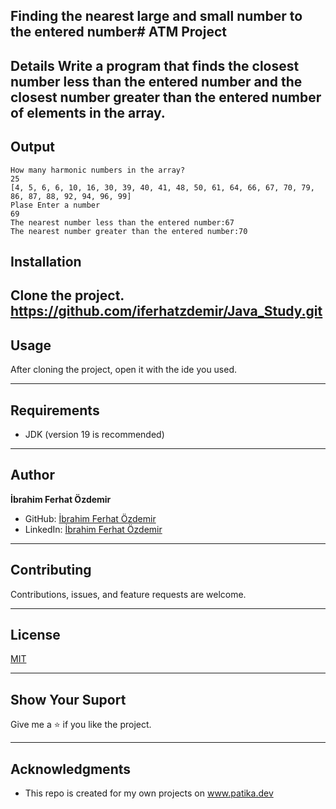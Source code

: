 ## Finding the nearest large and small number to the entered number# ATM Project


Details
Write a program that finds the closest number less than the entered number and the closest number greater than the entered number of elements in the array.
---

## Output
```
How many harmonic numbers in the array?
25
[4, 5, 6, 6, 10, 16, 30, 39, 40, 41, 48, 50, 61, 64, 66, 67, 70, 79, 86, 87, 88, 92, 94, 96, 99]
Plase Enter a number
69
The nearest number less than the entered number:67
The nearest number greater than the entered number:70

```




## Installation
Clone the project.
https://github.com/iferhatzdemir/Java_Study.git
---

## Usage
After cloning the project, open it with the ide you used.

---

## Requirements
* JDK (version 19 is recommended)

---

## Author
**İbrahim Ferhat Özdemir**

* GitHub: [İbrahim Ferhat Özdemir](https://github.com/iferhatzdemir)
* LinkedIn: [İbrahim Ferhat Özdemir](https://www.linkedin.com/in/ibrahim-ferhat-%C3%B6zdemir-4304b4139/
  )
---

## Contributing
Contributions, issues, and feature requests are welcome.

---

## License

[MIT](https://choosealicense.com/licenses/mit/)

---

## Show Your Suport
Give me a &#11088; if you like the project.

---

## Acknowledgments
* This repo is created for my own projects on www.patika.dev